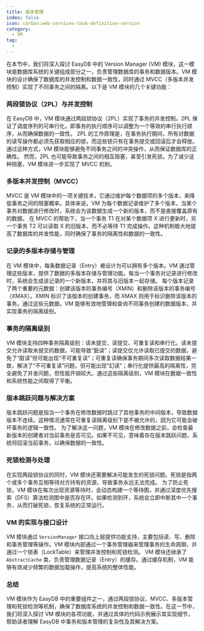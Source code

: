 ```yaml
---
title: 版本管理
index: false
icon: carbon:web-services-task-definition-version
category:
  - VM
tag:
  - 
---
```


在本节中，我们将深入探讨 EasyDB 中的 Version Manager (VM) 模块，这一模块是数据库系统的关键组成部分之一，负责管理数据库的事务和数据版本。VM 模块的设计确保了数据库的并发控制和数据一致性，同时通过 MVCC（多版本并发控制）实现了不同事务之间的隔离。以下是 VM 模块的几个关键功能：

### 两段锁协议（2PL）与并发控制

在 EasyDB 中，VM 模块通过两段锁协议（2PL）实现了事务的并发控制。2PL 保证了调度序列的可串行化，即事务的执行顺序可以调整为一个等效的串行执行顺序，从而确保数据的一致性。
2PL 的工作原理是，在事务执行期间，所有对数据的读写操作都必须先获取相应的锁，而这些锁只有在事务提交或回滚后才会释放。通过这种方式，VM 模块能够避免不同事务之间的冲突操作，从而保证数据库的正确性。
然而，2PL 也可能导致事务之间的相互阻塞，甚至引发死锁。为了减少这种阻塞，VM 模块进一步实现了 MVCC 机制。

### 多版本并发控制（MVCC）

MVCC 是 VM 模块中的一项关键技术，它通过维护每个数据项的多个版本，来降低事务之间的阻塞概率。具体来说，VM 为每个数据记录维护了多个版本，当某个事务对数据进行修改时，系统会为该数据生成一个新的版本，而不是直接覆盖原有的数据。
在 MVCC 的帮助下，当一个事务 T1 在对某个数据项 X 进行更新时，另一个事务 T2 可以读取 X 的旧版本，而不必等待 T1 完成操作。这种机制极大地提高了数据库的并发性能，同时确保了事务的隔离性和数据的一致性。

### 记录的多版本存储与管理

在 VM 模块中，每条数据记录（Entry）被设计为可以拥有多个版本。VM 通过管理这些版本，提供了数据的多版本存储与管理功能。每当一个事务对记录进行修改时，系统会生成该记录的一个新版本，并将其与旧版本一起存储。
每个版本记录了两个重要的元数据：创建该版本的事务编号（XMIN）和删除该版本的事务编号（XMAX）。XMIN 标识了该版本的创建事务，而 XMAX 则用于标识删除该版本的事务。通过这些元数据，VM 能够有效地管理和查询不同事务创建的数据版本，并实现事务的隔离级别。

### 事务的隔离级别

VM 模块支持四种事务隔离级别：读未提交、读提交、可重复读和串行化。读未提交允许读取未提交的数据，可能导致“脏读”；读提交仅允许读取已提交的数据，避免了“脏读”但可能出现“不可重复读”；可重复读确保事务期间多次读取数据结果一致，解决了“不可重复读”问题，但可能出现“幻读”；串行化提供最高的隔离性，完全避免了并发问题，但性能开销较大。通过这些隔离级别，VM 模块在数据一致性和系统性能之间取得了平衡。

### 版本跳跃问题与解决方案

版本跳跃问题是指当一个事务在修改数据时跳过了其他事务的中间版本，导致数据版本不连续。这种情况通常在可重复读隔离级别下是不被允许的，因为它可能会破坏事务的逻辑一致性。
为了解决这一问题，VM 模块在修改数据之前，会检查最新版本的创建者对当前事务是否可见。如果不可见，意味着存在版本跳跃问题，系统将回滚当前事务，以确保数据的一致性。

### 死锁检测与处理

在实现两段锁协议的同时，VM 模块还需要解决可能发生的死锁问题。死锁是指两个或多个事务互相等待对方持有的资源，导致事务永远无法完成。
为了防止死锁，VM 模块在每次出现资源等待时，会动态构建一个等待图，并通过深度优先搜索（DFS）算法检测图中是否存在环。如果检测到环，系统会立即中断其中一个事务，从而打破死锁，恢复系统的正常运行。

### VM 的实现与接口设计

VM 模块通过 `VersionManager` 接口向上层提供功能支持，主要包括读、写、删除和事务管理等操作。VM 模块内部通过一个事务管理器来管理事务的生命周期，并通过一个锁表（LockTable）来管理并发控制和死锁检测。
VM 模块还继承了 `AbstractCache` 类，负责管理数据记录（Entry）的缓存。通过缓存机制，VM 能够有效减少频繁的数据加载操作，提高系统的整体性能。

### 总结

VM 模块作为 EasyDB 中的重要组件之一，通过两段锁协议、MVCC、多版本管理和死锁检测等机制，确保了数据库系统的并发控制和数据一致性。在这一节中，我们将深入探讨 VM 模块的各项功能，并通过具体的代码示例展示其实现细节，帮助读者理解 EasyDB 中事务和版本管理的复杂性及其解决方案。